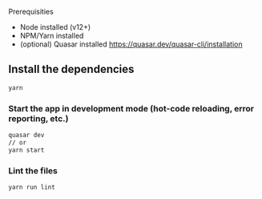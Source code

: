 Prerequisities
- Node installed (v12+)
- NPM/Yarn installed
- (optional) Quasar installed https://quasar.dev/quasar-cli/installation

## Install the dependencies
```bash
yarn
```

### Start the app in development mode (hot-code reloading, error reporting, etc.)
```bash
quasar dev
// or
yarn start
```

### Lint the files
```bash
yarn run lint
```
